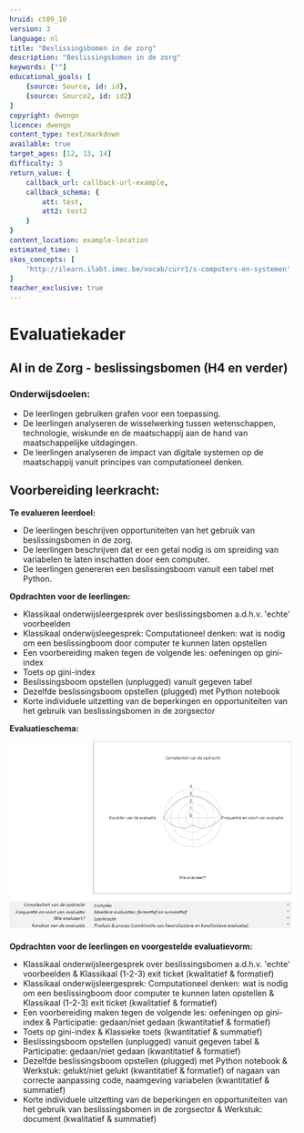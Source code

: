 ```yaml
---
hruid: ct09_10
version: 3
language: nl
title: "Beslissingsbomen in de zorg"
description: "Beslissingsbomen in de zorg"
keywords: [""]
educational_goals: [
    {source: Source, id: id}, 
    {source: Source2, id: id2}
]
copyright: dwengo
licence: dwengo
content_type: text/markdown
available: true
target_ages: [12, 13, 14]
difficulty: 3
return_value: {
    callback_url: callback-url-example,
    callback_schema: {
        att: test,
        att2: test2
    }
}
content_location: example-location
estimated_time: 1
skos_concepts: [
    'http://ilearn.ilabt.imec.be/vocab/curr1/s-computers-en-systemen'
]
teacher_exclusive: true
---
```


# Evaluatiekader

## AI in de Zorg - beslissingsbomen (H4 en verder)

### Onderwijsdoelen:
- De leerlingen gebruiken grafen voor een toepassing.
- De leerlingen analyseren de wisselwerking tussen wetenschappen, technologie, wiskunde en de maatschappij aan de hand van maatschappelijke uitdagingen.    
- De leerlingen analyseren de impact van digitale systemen op de maatschappij vanuit principes van computationeel denken.

**Voorbereiding leerkracht:** 
- 

**Te evalueren leerdoel:** 
- De leerlingen beschrijven opportuniteiten van het gebruik van beslissingsbomen in de zorg. 
- De leerlingen beschrijven dat er een getal nodig is om spreiding van variabelen te laten inschatten door een computer.
- De leerlingen genereren een beslissingsboom vanuit een tabel met Python.

**Opdrachten voor de leerlingen:**<br>
- Klassikaal onderwijsleergesprek over beslissingsbomen a.d.h.v. 'echte' voorbeelden
- Klassikaal onderwijsleegesprek: Computationeel denken: wat is nodig om een beslissingboom door computer te kunnen laten opstellen 
- Een voorbereiding maken tegen de volgende les: oefeningen op gini-index
- Toets op gini-index
- Beslissingsboom opstellen (unplugged) vanuit gegeven tabel
- Dezelfde beslissingsboom opstellen (plugged) met Python notebook
- Korte individuele uitzetting van de beperkingen en opportuniteiten van het gebruik van beslissingsbomen in de zorgsector
 
**Evaluatieschema:**

![spin beslissingsboom ai in de zorg](embed/spinaizorg.png)

**Opdrachten voor de leerlingen en voorgestelde evaluatievorm:**<br>
- Klassikaal onderwijsleergesprek over beslissingsbomen a.d.h.v. 'echte' voorbeelden & Klassikaal (1-2-3) exit ticket (kwalitatief & formatief)
- Klassikaal onderwijsleergesprek: Computationeel denken: wat is nodig om een beslissingboom door computer te kunnen laten opstellen & Klassikaal (1-2-3) exit ticket (kwalitatief & formatief)
- Een voorbereiding maken tegen de volgende les: oefeningen op gini-index & Participatie: gedaan/niet gedaan (kwantitatief & formatief)
- Toets op gini-index & Klassieke toets (kwantitatief & summatief)
- Beslissingsboom opstellen (unplugged) vanuit gegeven tabel & Participatie: gedaan/niet gedaan (kwantitatief & formatief)
- Dezelfde beslissingsboom opstellen (plugged) met Python notebook & Werkstuk: gelukt/niet gelukt (kwantitatief & formatief) of nagaan van correcte aanpassing code, naamgeving variabelen (kwantitatief & summatief)
- Korte individuele uitzetting van de beperkingen en opportuniteiten van het gebruik van beslissingsbomen in de zorgsector & Werkstuk: document (kwalitatief & summatief)

